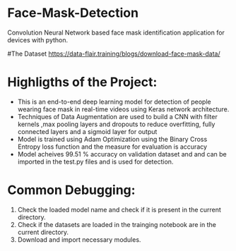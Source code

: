 # Face-Mask-Detection
Convolution Neural Network based face mask identification application for devices with python.

#The Dataset
https://data-flair.training/blogs/download-face-mask-data/

# Highligths of the Project:
  - This is an end-to-end deep learning model for detection of people wearing face mask in real-time videos using Keras network          architecture.
  - Techniques of Data Augmentation are used to build a CNN with filter kernels ,max pooling layers and dropouts to reduce        overfitting, fully connected layers  and a sigmoid layer for output
  - Model is trained using Adam Optimization using the Binary Cross Entropy loss function and the measure for evaluation is accuracy
  - Model acheives 99.51 % accuracy on validation dataset and and can be imported in the test.py files and is used for detection.


# Common Debugging:
1. Check the loaded model name and check if it is present in the current directory.
2. Check if the datasets are loaded in the trainging notebook are in the current directory.
2. Download and import necessary modules.
